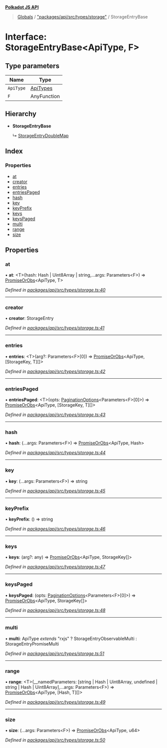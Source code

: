 **[Polkadot JS API](../README.md)**

> [Globals](../globals.md) / ["packages/api/src/types/storage"](../modules/_packages_api_src_types_storage_.md) / StorageEntryBase

# Interface: StorageEntryBase\<**ApiType, F**>

## Type parameters

Name | Type |
------ | ------ |
`ApiType` | [ApiTypes](../modules/_packages_api_src_types_base_.md#apitypes) |
`F` | AnyFunction |

## Hierarchy

* **StorageEntryBase**

  ↳ [StorageEntryDoubleMap](_packages_api_src_types_storage_.storageentrydoublemap.md)

## Index

### Properties

* [at](_packages_api_src_types_storage_.storageentrybase.md#at)
* [creator](_packages_api_src_types_storage_.storageentrybase.md#creator)
* [entries](_packages_api_src_types_storage_.storageentrybase.md#entries)
* [entriesPaged](_packages_api_src_types_storage_.storageentrybase.md#entriespaged)
* [hash](_packages_api_src_types_storage_.storageentrybase.md#hash)
* [key](_packages_api_src_types_storage_.storageentrybase.md#key)
* [keyPrefix](_packages_api_src_types_storage_.storageentrybase.md#keyprefix)
* [keys](_packages_api_src_types_storage_.storageentrybase.md#keys)
* [keysPaged](_packages_api_src_types_storage_.storageentrybase.md#keyspaged)
* [multi](_packages_api_src_types_storage_.storageentrybase.md#multi)
* [range](_packages_api_src_types_storage_.storageentrybase.md#range)
* [size](_packages_api_src_types_storage_.storageentrybase.md#size)

## Properties

### at

•  **at**: \<T>(hash: Hash \| Uint8Array \| string,...args: Parameters\<F>) => [PromiseOrObs](../modules/_packages_api_src_types_base_.md#promiseorobs)\<ApiType, T>

*Defined in [packages/api/src/types/storage.ts:40](https://github.com/polkadot-js/api/blob/acb565d46/packages/api/src/types/storage.ts#L40)*

___

### creator

•  **creator**: StorageEntry

*Defined in [packages/api/src/types/storage.ts:41](https://github.com/polkadot-js/api/blob/acb565d46/packages/api/src/types/storage.ts#L41)*

___

### entries

•  **entries**: \<T>(arg?: Parameters\<F>[0]) => [PromiseOrObs](../modules/_packages_api_src_types_base_.md#promiseorobs)\<ApiType, [StorageKey, T][]>

*Defined in [packages/api/src/types/storage.ts:42](https://github.com/polkadot-js/api/blob/acb565d46/packages/api/src/types/storage.ts#L42)*

___

### entriesPaged

•  **entriesPaged**: \<T>(opts: [PaginationOptions](_packages_api_src_types_base_.paginationoptions.md)\<Parameters\<F>[0]>) => [PromiseOrObs](../modules/_packages_api_src_types_base_.md#promiseorobs)\<ApiType, [StorageKey, T][]>

*Defined in [packages/api/src/types/storage.ts:43](https://github.com/polkadot-js/api/blob/acb565d46/packages/api/src/types/storage.ts#L43)*

___

### hash

•  **hash**: (...args: Parameters\<F>) => [PromiseOrObs](../modules/_packages_api_src_types_base_.md#promiseorobs)\<ApiType, Hash>

*Defined in [packages/api/src/types/storage.ts:44](https://github.com/polkadot-js/api/blob/acb565d46/packages/api/src/types/storage.ts#L44)*

___

### key

•  **key**: (...args: Parameters\<F>) => string

*Defined in [packages/api/src/types/storage.ts:45](https://github.com/polkadot-js/api/blob/acb565d46/packages/api/src/types/storage.ts#L45)*

___

### keyPrefix

•  **keyPrefix**: () => string

*Defined in [packages/api/src/types/storage.ts:46](https://github.com/polkadot-js/api/blob/acb565d46/packages/api/src/types/storage.ts#L46)*

___

### keys

•  **keys**: (arg?: any) => [PromiseOrObs](../modules/_packages_api_src_types_base_.md#promiseorobs)\<ApiType, StorageKey[]>

*Defined in [packages/api/src/types/storage.ts:47](https://github.com/polkadot-js/api/blob/acb565d46/packages/api/src/types/storage.ts#L47)*

___

### keysPaged

•  **keysPaged**: (opts: [PaginationOptions](_packages_api_src_types_base_.paginationoptions.md)\<Parameters\<F>[0]>) => [PromiseOrObs](../modules/_packages_api_src_types_base_.md#promiseorobs)\<ApiType, StorageKey[]>

*Defined in [packages/api/src/types/storage.ts:48](https://github.com/polkadot-js/api/blob/acb565d46/packages/api/src/types/storage.ts#L48)*

___

### multi

•  **multi**: ApiType *extends* \"rxjs\" ? StorageEntryObservableMulti : StorageEntryPromiseMulti

*Defined in [packages/api/src/types/storage.ts:51](https://github.com/polkadot-js/api/blob/acb565d46/packages/api/src/types/storage.ts#L51)*

___

### range

•  **range**: \<T>(__namedParameters: [string \| Hash \| Uint8Array, undefined \| string \| Hash \| Uint8Array],...args: Parameters\<F>) => [PromiseOrObs](../modules/_packages_api_src_types_base_.md#promiseorobs)\<ApiType, [Hash, T][]>

*Defined in [packages/api/src/types/storage.ts:49](https://github.com/polkadot-js/api/blob/acb565d46/packages/api/src/types/storage.ts#L49)*

___

### size

•  **size**: (...args: Parameters\<F>) => [PromiseOrObs](../modules/_packages_api_src_types_base_.md#promiseorobs)\<ApiType, u64>

*Defined in [packages/api/src/types/storage.ts:50](https://github.com/polkadot-js/api/blob/acb565d46/packages/api/src/types/storage.ts#L50)*
